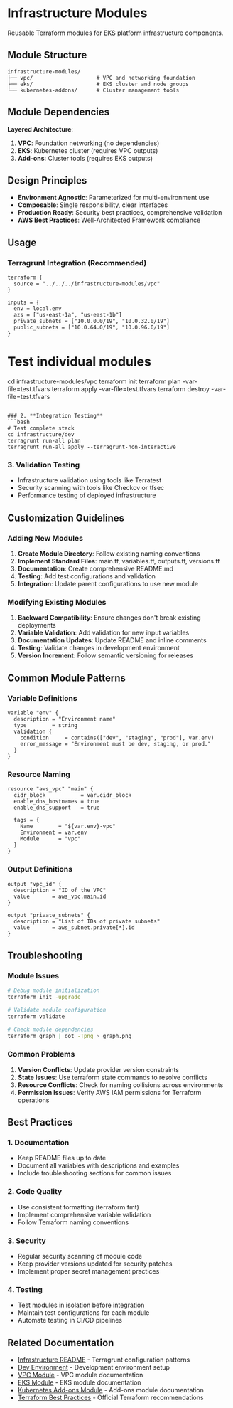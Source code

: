 # Infrastructure Modules

Reusable Terraform modules for EKS platform infrastructure components.

## Module Structure

```
infrastructure-modules/
├── vpc/                    # VPC and networking foundation
├── eks/                    # EKS cluster and node groups  
└── kubernetes-addons/      # Cluster management tools
```

## Module Dependencies

**Layered Architecture**:
1. **VPC**: Foundation networking (no dependencies)
2. **EKS**: Kubernetes cluster (requires VPC outputs)  
3. **Add-ons**: Cluster tools (requires EKS outputs)

## Design Principles

- **Environment Agnostic**: Parameterized for multi-environment use
- **Composable**: Single responsibility, clear interfaces
- **Production Ready**: Security best practices, comprehensive validation
- **AWS Best Practices**: Well-Architected Framework compliance

## Usage

### Terragrunt Integration (Recommended)
```hcl
terraform {
  source = "../../../infrastructure-modules/vpc"
}

inputs = {
  env = local.env
  azs = ["us-east-1a", "us-east-1b"]
  private_subnets = ["10.0.0.0/19", "10.0.32.0/19"]
  public_subnets = ["10.0.64.0/19", "10.0.96.0/19"]
}
```
# Test individual modules
cd infrastructure-modules/vpc
terraform init
terraform plan -var-file=test.tfvars
terraform apply -var-file=test.tfvars
terraform destroy -var-file=test.tfvars
```

### 2. **Integration Testing**
```bash
# Test complete stack
cd infrastructure/dev
terragrunt run-all plan
terragrunt run-all apply --terragrunt-non-interactive
```

### 3. **Validation Testing**
- Infrastructure validation using tools like Terratest
- Security scanning with tools like Checkov or tfsec
- Performance testing of deployed infrastructure

## Customization Guidelines

### Adding New Modules
1. **Create Module Directory**: Follow existing naming conventions
2. **Implement Standard Files**: main.tf, variables.tf, outputs.tf, versions.tf
3. **Documentation**: Create comprehensive README.md
4. **Testing**: Add test configurations and validation
5. **Integration**: Update parent configurations to use new module

### Modifying Existing Modules
1. **Backward Compatibility**: Ensure changes don't break existing deployments
2. **Variable Validation**: Add validation for new input variables
3. **Documentation Updates**: Update README and inline comments
4. **Testing**: Validate changes in development environment
5. **Version Increment**: Follow semantic versioning for releases

## Common Module Patterns

### Variable Definitions
```hcl
variable "env" {
  description = "Environment name"
  type        = string
  validation {
    condition     = contains(["dev", "staging", "prod"], var.env)
    error_message = "Environment must be dev, staging, or prod."
  }
}
```

### Resource Naming
```hcl
resource "aws_vpc" "main" {
  cidr_block           = var.cidr_block
  enable_dns_hostnames = true
  enable_dns_support   = true

  tags = {
    Name        = "${var.env}-vpc"
    Environment = var.env
    Module      = "vpc"
  }
}
```

### Output Definitions
```hcl
output "vpc_id" {
  description = "ID of the VPC"
  value       = aws_vpc.main.id
}

output "private_subnets" {
  description = "List of IDs of private subnets"
  value       = aws_subnet.private[*].id
}
```

## Troubleshooting

### Module Issues
```bash
# Debug module initialization
terraform init -upgrade

# Validate module configuration
terraform validate

# Check module dependencies
terraform graph | dot -Tpng > graph.png
```

### Common Problems
1. **Version Conflicts**: Update provider version constraints
2. **State Issues**: Use terraform state commands to resolve conflicts
3. **Resource Conflicts**: Check for naming collisions across environments
4. **Permission Issues**: Verify AWS IAM permissions for Terraform operations

## Best Practices

### 1. **Documentation**
- Keep README files up to date
- Document all variables with descriptions and examples
- Include troubleshooting sections for common issues

### 2. **Code Quality**
- Use consistent formatting (terraform fmt)
- Implement comprehensive variable validation
- Follow Terraform naming conventions

### 3. **Security**
- Regular security scanning of module code
- Keep provider versions updated for security patches  
- Implement proper secret management practices

### 4. **Testing**
- Test modules in isolation before integration
- Maintain test configurations for each module
- Automate testing in CI/CD pipelines

## Related Documentation

- [Infrastructure README](../infrastructure/README.md) - Terragrunt configuration patterns
- [Dev Environment](../infrastructure/dev/README.md) - Development environment setup
- [VPC Module](./vpc/README.md) - VPC module documentation
- [EKS Module](./eks/README.md) - EKS module documentation  
- [Kubernetes Add-ons Module](./kubernetes-addons/README.md) - Add-ons module documentation
- [Terraform Best Practices](https://www.terraform.io/docs/cloud/guides/recommended-practices/index.html) - Official Terraform recommendations
